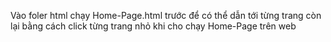 Vào foler html chạy Home-Page.html trước để có thể dẫn tới từng trang còn lại bằng cách click từng trang nhỏ khi cho chạy Home-Page trên web
